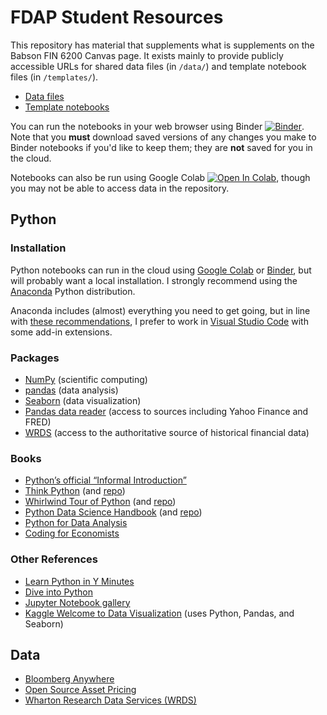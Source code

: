 # FDAP Student Resources

This repository has material that supplements what is supplements on the Babson FIN 6200 Canvas page. It exists mainly to provide publicly accessible URLs for shared data files (in `/data/`) and template notebook files (in `/templates/`).

- [Data files](https://github.com/lukestein-classes/fdap_public/tree/main/data)
- [Template notebooks](https://github.com/lukestein-classes/fdap_public/tree/main/templates)

You can run the notebooks in your web browser using Binder [![Binder](https://mybinder.org/badge_logo.svg)](https://mybinder.org/v2/gh/lukestein-classes/fdap_public/HEAD). Note that you **must** download saved versions of any changes you make to Binder notebooks if you'd like to keep them; they are **not** saved for you in the cloud.

Notebooks can also be run using Google Colab [![Open In Colab](https://colab.research.google.com/assets/colab-badge.svg)](https://colab.research.google.com/github/lukestein-classes/fdap_public/blob/master), though you may not be able to access data in the repository.

## Python

### Installation
Python notebooks can run in the cloud using [Google Colab](https://colab.research.google.com) or [Binder](https://mybinder.org), but will probably want a local installation. I strongly recommend using the [Anaconda](https://www.anaconda.com/products/individual) Python distribution.

Anaconda includes (almost) everything you need to get going, but in line with [these recommendations](https://aeturrell.github.io/coding-for-economists/code-preliminaries.html#installing-an-integrated-development-environment-ide), I prefer to work in [Visual Studio Code](https://code.visualstudio.com) with some add-in extensions.

### Packages
- [NumPy](https://numpy.org) (scientific computing)
- [pandas](https://pandas.pydata.org) (data analysis)
- [Seaborn](https://seaborn.pydata.org) (data visualization)
- [Pandas data reader](https://pydata.github.io/pandas-datareader/) (access to sources including Yahoo Finance and FRED)
- [WRDS](https://github.com/wharton/wrds) (access to the authoritative source of historical financial data)

### Books
- [Python’s official “Informal Introduction”](https://docs.python.org/3/tutorial/introduction.html)
- [Think Python](https://greenteapress.com/wp/think-python-2e/) (and [repo](https://github.com/AllenDowney/ThinkPython2))
- [Whirlwind Tour of Python](https://jakevdp.github.io/WhirlwindTourOfPython/) (and [repo](https://github.com/jakevdp/WhirlwindTourOfPython))
- [Python Data Science Handbook](https://jakevdp.github.io/PythonDataScienceHandbook/) (and [repo](https://github.com/jakevdp/PythonDataScienceHandbook))
- [Python for Data Analysis](https://amzn.to/3joJQAa)
- [Coding for Economists](https://aeturrell.github.io/coding-for-economists/)

### Other References
- [Learn Python in Y Minutes](https://learnxinyminutes.com/docs/python/)
- [Dive into Python](https://diveinto.org/python3/table-of-contents.html)
- [Jupyter Notebook gallery](https://github.com/jupyter/jupyter/wiki/A-gallery-of-interesting-Jupyter-Notebooks)
- [Kaggle Welcome to Data Visualization](https://www.kaggle.com/residentmario/welcome-to-data-visualization) (uses Python, Pandas, and Seaborn)

## Data
- [Bloomberg Anywhere](https://bba.bloomberg.com)
- [Open Source Asset Pricing](https://www.openassetpricing.com/data/)
- [Wharton Research Data Services (WRDS)](https://wrds-www.wharton.upenn.edu)
